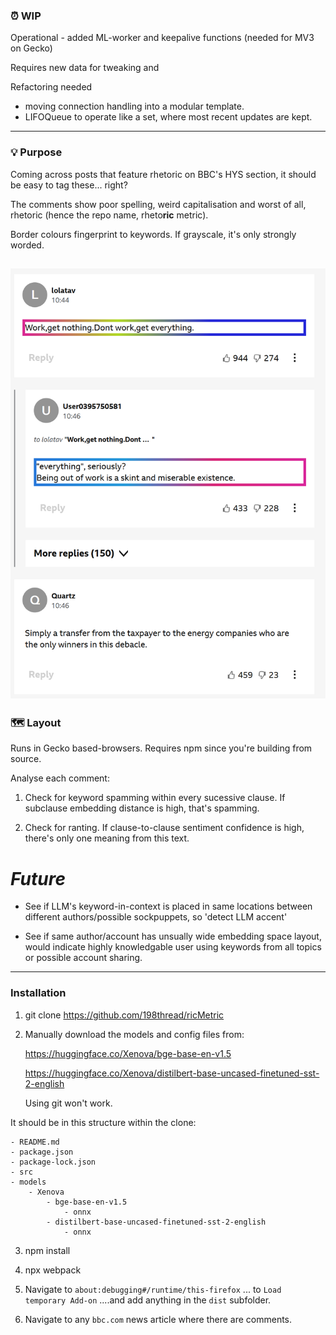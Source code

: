 ### ⏰ WIP

Operational - added ML-worker and keepalive functions (needed for MV3 on Gecko)

Requires new data for tweaking and 

Refactoring needed
- moving connection handling into a modular template.
- LIFOQueue to operate like a set, where most recent updates are kept.

---

### 💡 Purpose

Coming across posts that feature rhetoric on BBC's HYS section, it should be easy to tag these... right?


The comments show poor spelling, weird capitalisation and worst of all, rhetoric (hence the repo name, rheto**ric** metric). 

Border colours fingerprint to keywords. If grayscale, it's only strongly worded.

![alt text](sample_output.png)
---

### 🗺️ Layout

Runs in Gecko based-browsers. Requires npm since you're building from source. 

Analyse each comment:

1. Check for keyword spamming within every sucessive clause. If subclause embedding distance is high, that's spamming.

2. Check for ranting. If clause-to-clause sentiment confidence is high, there's only one meaning from this text. 

# *Future*

- See if LLM's keyword-in-context is placed in same locations between different authors/possible sockpuppets, so 'detect LLM accent'

- See if same author/account has unsually wide embedding space layout, would indicate highly knowledgable user using keywords from all topics or possible account sharing.
---

### Installation

1. git clone https://github.com/198thread/ricMetric

2. Manually download the models and config files from:

    https://huggingface.co/Xenova/bge-base-en-v1.5
    
    https://huggingface.co/Xenova/distilbert-base-uncased-finetuned-sst-2-english
    
    Using git won't work.

It should be in this structure within the clone:

    - README.md
    - package.json
    - package-lock.json
    - src
    - models
        - Xenova
            - bge-base-en-v1.5
                - onnx
            - distilbert-base-uncased-finetuned-sst-2-english
                - onnx

3. npm install

4. npx webpack

5. Navigate to 
    `about:debugging#/runtime/this-firefox` 
    ... to `Load temporary Add-on` 
    ....and add anything in the `dist` subfolder.

6. Navigate to any `bbc.com` news article where there are comments.
